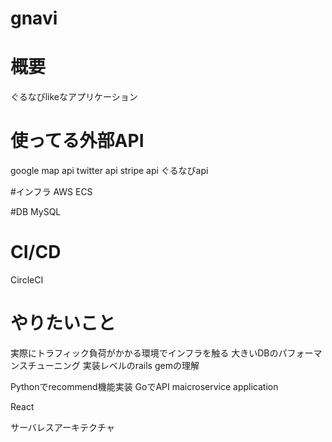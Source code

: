 # gnavi
# 概要
ぐるなびlikeなアプリケーション
# 使ってる外部API
google map api
twitter api
stripe api
ぐるなびapi

#インフラ
AWS ECS

#DB
MySQL

# CI/CD
CircleCI

# やりたいこと
実際にトラフィック負荷がかかる環境でインフラを触る
大きいDBのパフォーマンスチューニング
実装レベルのrails gemの理解

Pythonでrecommend機能実装
GoでAPI maicroservice application

React

サーバレスアーキテクチャ
